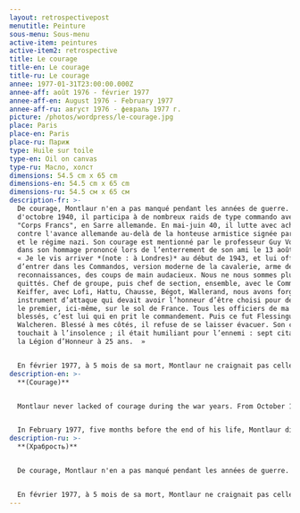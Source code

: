 ```yaml
---
layout: retrospectivepost
menutitle: Peinture
sous-menu: Sous-menu
active-item: peintures
active-item2: retrospective
title: Le courage
title-en: Le courage
title-ru: Le courage
annee: 1977-01-31T23:00:00.000Z
annee-aff: août 1976 - février 1977
annee-aff-en: August 1976 - February 1977
annee-aff-ru: август 1976 - февраль 1977 г.
picture: /photos/wordpress/le-courage.jpg
place: Paris
place-en: Paris
place-ru: Париж
type: Huile sur toile
type-en: Oil on canvas
type-ru: Масло, холст
dimensions: 54.5 cm x 65 cm
dimensions-en: 54.5 cm x 65 cm
dimensions-ru: 54.5 см x 65 см
description-fr: >-
  De courage, Montlaur n'en a pas manqué pendant les années de guerre. À partir
  d'octobre 1940, il participa à de nombreux raids de type commando avec les
  "Corps Francs", en Sarre allemande. En mai-juin 40, il lutte avec acharnement
  contre l'avance allemande au-delà de la honteuse armistice signée par Pétain
  et le régime nazi. Son courage est mentionné par le professeur Guy Vourc’h
  dans son hommage prononcé lors de l’enterrement de son ami le 13 août 1977 :
  « Je le vis arriver *(note : à Londres)* au début de 1943, et lui offris
  d’entrer dans les Commandos, version moderne de la cavalerie, arme des
  reconnaissances, des coups de main audacieux. Nous ne nous sommes plus
  quittés. Chef de groupe, puis chef de section, ensemble, avec le Commandant
  Keiffer, avec Lofi, Hattu, Chausse, Bégot, Wallerand, nous avons forgé cet
  instrument d’attaque qui devait avoir l’honneur d’être choisi pour débarquer
  le premier, ici-même, sur le sol de France. Tous les officiers de ma compagnie
  blessés, c’est lui qui en prit le commandement. Puis ce fut Flessingue et
  Walcheren. Blessé à mes côtés, il refuse de se laisser évacuer. Son courage
  touchait à l’insolence ; il était humiliant pour l’ennemi : sept citations et
  la Légion d’Honneur à 25 ans.  »


  En février 1977, à 5 mois de sa mort, Montlaur ne craignait pas celle-là, si proche de lui depuis si longtemps.
description-en: >-
  **(Courage)**


  Montlaur never lacked of courage during the war years. From October 1940, he fought with the "Corps Francs" - commando-type units - and carried-out numerous raids in the Saar region, on the other side of the German border. In May-June 40, he fought fiercely against the German advance well after the shameful armistice signed by Pétain and the Nazi regime. His courage is mentioned by Professor Guy Vourc’h in his tribute to his friend's at his funeral on August 13, 1977: “I saw him when he arrived early 1943 *(note: in London)*. I offered him the chance to join the Commandos which were the modern equivalent of cavalry, an arm used for reconnaissance and lightly armed bold raids. From that time onward, we were always together. First as group leaders, then as section leaders, training together with Commandant Kieffer, Lofi, Hattu, Chausse, Bégot, and Wallerand, we built up together an instrument of attack, which had the honor of being chosen as first to land, here, on our native soil of France. When all the officers of my company were wounded, it was Guy de Montlaur who took over in command. Later, at Flushing and Walcheren, wounded as he was near me, he refused to be evacuated. His courage was close to insolence; he was not just fighting but humiliating the enemy: by the age of 25 he had received seven citations for valor in battle and the French Légion d’Honneur.”


  In February 1977, five months before the end of his life, Montlaur did not fear death which had been his intimate companion for so many years.
description-ru: >-
  **(Храбрость)**


  De courage, Montlaur n'en a pas manqué pendant les années de guerre. Dès l'automne 1939, membre des Corps Francs, il participa à de nombreux raids de type commando en Sarre allemande, en mai-juin 40, il lutte avec acharnement contre l'avance allemande au-delà de la honteuse armistice signée par Pétain et le régime nazi. Son courage est mentionné par le professeur Guy Vourc’h dans son hommage prononcé lors de l’enterrement de son ami le 13 août 1977 : «Я увиделся с ним в начале 1943 года *(примечание: в лондон)* и предложил ему присоединиться к Британским коммандос, бывшими тогда современным аналогом кавалерии, вооруженными, как разведка, для быстрых вылазок. С этого времени мы практически всегда были вместе. Сначала как командиры отделений, затем взводов, оттачивая военное мастерство бок о бок с Кифером, Лофи, Атту, Шоссом, Бего, Валлераном, мы превратили наши подразделения в настоящее орудие атаки, и были удостоены высокой чести первыми высадиться на родную землю Франции. Когда все офицеры нашего подразделения были ранены, именно Ги де Монлор взял командование на себя. А позже, раненный под Флиссингеном на Валхерене, он отказался покинуть поле боя. Его отвага была сродни вызову, он не просто сражался, он унижал своим презрением врага. Он был удостоен семи упоминаний в числе особо отличившихся и получил Орден Почетного легиона в возрасте 25 лет».


  En février 1977, à 5 mois de sa mort, Montlaur ne craignait pas celle qui avait été si proche de lui depuis si longtemps.
---
```

